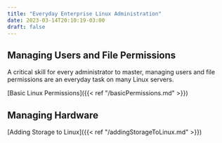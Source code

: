 ```yaml
---
title: "Everyday Enterprise Linux Administration"
date: 2023-03-14T20:10:19-03:00
draft: false
---
```


## Managing Users and File Permissions
A critical skill for every administrator to master, managing users and file permissions are an everyday task on many Linux servers.

[Basic Linux Permissions]({{< ref "/basicPermissions.md"  >}})

## Managing Hardware

[Adding Storage to Linux]({{< ref "/addingStorageToLinux.md" >}})
